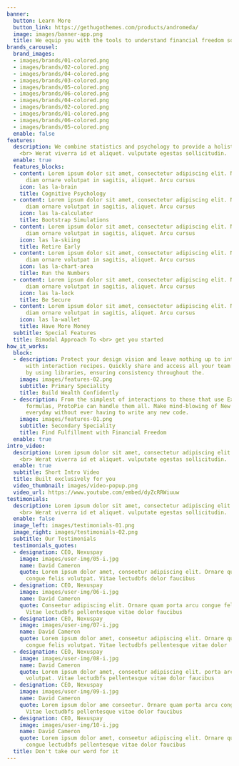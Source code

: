```yaml
---
banner:
  button: Learn More
  button_link: https://gethugothemes.com/products/andromeda/
  image: images/banner-app.png
  title: We equip you with the tools to understand financial freedom so you can retire confidently.
brands_carousel:
  brand_images:
  - images/brands/01-colored.png
  - images/brands/02-colored.png
  - images/brands/04-colored.png
  - images/brands/03-colored.png
  - images/brands/05-colored.png
  - images/brands/06-colored.png
  - images/brands/04-colored.png
  - images/brands/02-colored.png
  - images/brands/01-colored.png
  - images/brands/06-colored.png
  - images/brands/05-colored.png
  enable: false
features:
  description: We combine statistics and psychology to provide a holistic approach to FIRE.
    <br> Werat viverra id et aliquet. vulputate egestas sollicitudin.
  enable: true
  features_blocks:
  - content: Lorem ipsum dolor sit amet, consectetur adipiscing elit. Neque enim id
      diam ornare volutpat in sagitis, aliquet. Arcu cursus
    icon: las la-brain
    title: Cognitive Psychology
  - content: Lorem ipsum dolor sit amet, consectetur adipiscing elit. Neque enim id
      diam ornare volutpat in sagitis, aliquet. Arcu cursus
    icon: las la-calculator
    title: Bootstrap Simulations
  - content: Lorem ipsum dolor sit amet, consectetur adipiscing elit. Neque enim id
      diam ornare volutpat in sagitis, aliquet. Arcu cursus
    icon: las la-skiing
    title: Retire Early
  - content: Lorem ipsum dolor sit amet, consectetur adipiscing elit. Neque enim id
      diam ornare volutpat in sagitis, aliquet. Arcu cursus
    icon: las la-chart-area
    title: Run the Numbers
  - content: Lorem ipsum dolor sit amet, consectetur adipiscing elit. Neque enim id
      diam ornare volutpat in sagitis, aliquet. Arcu cursus
    icon: las la-lock
    title: Be Secure
  - content: Lorem ipsum dolor sit amet, consectetur adipiscing elit. Neque enim id
      diam ornare volutpat in sagitis, aliquet. Arcu cursus
    icon: las la-wallet
    title: Have More Money
  subtitle: Special Features
  title: Bimodal Approach To <br> get you started
how_it_works:
  block:
  - description: Protect your design vision and leave nothing up to interpretation
      with interaction recipes. Quickly share and access all your team members interactions
      by using libraries, ensuring consistency throughout the.
    image: images/features-02.png
    subtitle: Primary Speciality
    title: Build Wealth Confidently
  - description: From the simplest of interactions to those that use Excel-gradeing
      formulas, ProtoPie can handle them all. Make mind-blowing of New interactions
      everyday without ever having to write any new code.
    image: images/features-01.png
    subtitle: Secondary Speciality
    title: Find Fulfillment with Financial Freedom
  enable: true
intro_video:
  description: Lorem ipsum dolor sit amet, consectetur adipiscing elit. Morbi egestas
    <br> Werat viverra id et aliquet. vulputate egestas sollicitudin.
  enable: true
  subtitle: Short Intro Video
  title: Built exclusively for you
  video_thumbnail: images/video-popup.png
  video_url: https://www.youtube.com/embed/dyZcRRWiuuw
testimonials:
  description: Lorem ipsum dolor sit amet, consectetur adipiscing elit. Morbi egestas
    <br> Werat viverra id et aliquet. vulputate egestas sollicitudin.
  enable: false
  image_left: images/testimonials-01.png
  image_right: images/testimonials-02.png
  subtitle: Our Testimonials
  testimonials_quotes:
  - designation: CEO, Nexuspay
    image: images/user-img/05-i.jpg
    name: David Cameron
    quote: Lorem ipsum dolor amet, conseetur adipiscing elit. Ornare quam porta arcu
      congue felis volutpat. Vitae lectudbfs dolor faucibus
  - designation: CEO, Nexuspay
    image: images/user-img/06-i.jpg
    name: David Cameron
    quote: Conseetur adipiscing elit. Ornare quam porta arcu congue felis volutpat.
      Vitae lectudbfs pellentesque vitae dolor faucibus
  - designation: CEO, Nexuspay
    image: images/user-img/07-i.jpg
    name: David Cameron
    quote: Lorem ipsum dolor amet, conseetur adipiscing elit. Ornare quam porta arcu
      congue felis volutpat. Vitae lectudbfs pellentesque vitae dolor
  - designation: CEO, Nexuspay
    image: images/user-img/08-i.jpg
    name: David Cameron
    quote: Lorem ipsum dolor amet, conseetur adipiscing elit. porta arcu congue felis
      volutpat. Vitae lectudbfs pellentesque vitae dolor faucibus
  - designation: CEO, Nexuspay
    image: images/user-img/09-i.jpg
    name: David Cameron
    quote: Lorem ipsum dolor ame conseetur. Ornare quam porta arcu congue felis volutpat.
      Vitae lectudbfs pellentesque vitae dolor faucibus
  - designation: CEO, Nexuspay
    image: images/user-img/10-i.jpg
    name: David Cameron
    quote: Lorem ipsum dolor amet, conseetur adipiscing elit. Ornare quam porta arcu
      congue lectudbfs pellentesque vitae dolor faucibus
  title: Don't take our word for it
---
```

